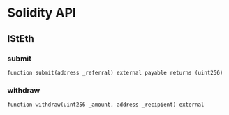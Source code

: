 # Solidity API

## IStEth

### submit

```solidity
function submit(address _referral) external payable returns (uint256)
```

### withdraw

```solidity
function withdraw(uint256 _amount, address _recipient) external
```
